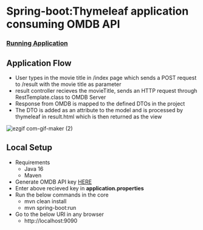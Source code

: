 # Spring-boot:Thymeleaf application consuming OMDB API
### [Running Application](https://spring-boot-movie-finder.herokuapp.com/)

## Application Flow
* User types in the movie title in /index page which sends a POST request to /result with the movie title as parameter
* result controller recieves the movieTitle, sends an HTTP request through RestTemplate.class to OMDB Server
* Response from OMDB is mapped to the defined DTOs in the project
* The DTO is added as an attribute to the model and is processed by thymeleaf in result.html which is then returned as the view

![ezgif com-gif-maker (2)](https://user-images.githubusercontent.com/69693621/122505944-dce29380-cfec-11eb-8f45-7e26a3b57987.gif)

## Local Setup
* Requirements
  * Java 16
  * Maven 
* Generate OMDB API key [HERE](http://www.omdbapi.com/apikey.aspx?__EVENTTARGET=patreonAcct&__EVENTARGUMENT=&__LASTFOCUS=&__VIEWSTATE=%2FwEPDwUKLTIwNDY4MTIzNQ9kFgQCAQ9kFgYCAQ8QDxYCHgdDaGVja2VkaGRkZGQCAw8QDxYCHwBnZGRkZAIFDxYCHgdWaXNpYmxlaGQCAw8WAh8BaGQYAQUeX19Db250cm9sc1JlcXVpcmVQb3N0QmFja0tleV9fFgMFC3BhdHJlb25BY2N0BQtwYXRyZW9uQWNjdAUIZnJlZUFjY3T9KVyjFXf3sUoQGdfyUyoaE3EzSZd6JAlWD73EGMuM%2FA%3D%3D&__VIEWSTATEGENERATOR=5E550F58&__EVENTVALIDATION=%2FwEdAAgOeQd1entIweCP5QevJXAhmSzhXfnlWWVdWIamVouVTzfZJuQDpLVS6HZFWq5fYphdL1XrNEjnC%2FKjNya%2Bmqh8hRPnM5dWgso2y7bj7kVNLSFbtYIt24Lw6ktxrd5Z67%2F4LFSTzFfbXTFN5VgQX9Nbzfg78Z8BXhXifTCAVkevdzC1sAGcNpORjYVcQlhjj0fBvm4CWA8JD1IFllxmE92%2F&at=patreonAcct&Email2=&FirstName=&LastName=&TextArea1=)
* Enter above recieved key in **application.properties**
* Run the below commands in the core
  * mvn clean install
  * mvn spring-boot:run
* Go to the below URI in any browser
  * http://localhost:9090  

